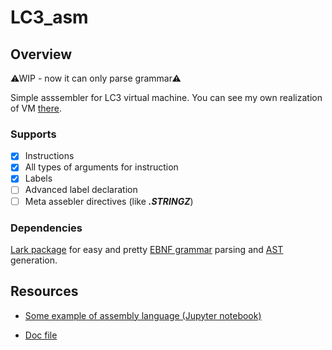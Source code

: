 # LC3_asm

## Overview

⚠WIP - now it can only parse grammar⚠

Simple asssembler for LC3 virtual machine. You can see my own realization of VM [there](https://github.com/d0rj/LC3_vm).

### Supports

- [x] Instructions
- [x] All types of arguments for instruction
- [x] Labels
- [ ] Advanced label declaration
- [ ] Meta assebler directives (like ***.STRINGZ***)

### Dependencies

[Lark package](https://github.com/lark-parser/lark) for easy and pretty [EBNF grammar](https://en.wikipedia.org/wiki/Extended_Backus%E2%80%93Naur_form) parsing and [AST](https://en.wikipedia.org/wiki/Abstract_syntax_tree) generation.

## Resources

* [Some example of assembly language (Jupyter notebook)](https://jupyter.brynmawr.edu/services/public/dblank/CS240%20Computer%20Organization/2015-Fall/Notes/LC3%20Assembly%20Language.ipynb)

* [Doc file](http://people.cs.georgetown.edu/~squier/Teaching/HardwareFundamentals/LC3-trunk/docs/LC3-AssemblyManualAndExamples.pdf)
